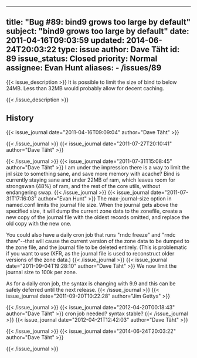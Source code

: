 
---
title: "Bug #89: bind9 grows too large by default"
subject: "bind9 grows too large by default"
date: 2011-04-16T09:03:59
updated: 2014-06-24T20:03:22
type: issue
author: Dave Täht
id: 89
issue_status: Closed
priority: Normal
assignee: Evan Hunt
aliases:
    - /issues/89
---

{{< issue_description >}}
It is possible to limit the size of bind to below 24MB. Less than 32MB
would probably allow for decent caching.


{{< /issue_description >}}

## History
{{< issue_journal date="2011-04-16T09:09:04" author="Dave Täht" >}}

{{< /issue_journal >}}
{{< issue_journal date="2011-07-27T20:10:41" author="Dave Täht" >}}

{{< /issue_journal >}}
{{< issue_journal date="2011-07-31T15:08:45" author="Dave Täht" >}}
I am under the impression there is a way to limit the jnl size to
something sane, and save more memory with acache? Bind is currently
staying sane and under 22MB of ram, which leaves room for strongswan
(48%) of ram, and the rest of the core utils, without endangering swap.
{{< /issue_journal >}}
{{< issue_journal date="2011-07-31T17:16:03" author="Evan Hunt" >}}
The max-journal-size option in named.conf limits the journal file size.
When the journal gets above the specified size, it will dump the current
zone data to the zonefile, create a new copy of the journal file with
the oldest records omitted, and replace the old copy with the new one.

You could also have a daily cron job that runs "rndc freeze" and "rndc
thaw"--that will cause the current version of the zone data to be dumped
to the zone file, and the journal file to be deleted entirely. (This is
problematic if you want to use IXFR, as the journal file is used to
reconstruct older versions of the zone data.)
{{< /issue_journal >}}
{{< issue_journal date="2011-09-04T19:28:10" author="Dave Täht" >}}
We now limit the journal size to 100k per zone.

As for a daily cron job, the syntax is changing with 9.9 and this can be
safely deferred until the next release.
{{< /issue_journal >}}
{{< issue_journal date="2011-09-20T10:22:28" author="Jim Gettys" >}}

{{< /issue_journal >}}
{{< issue_journal date="2012-04-20T00:18:43" author="Dave Täht" >}}
cron job needed? syntax stable?
{{< /issue_journal >}}
{{< issue_journal date="2012-04-21T12:42:03" author="Dave Täht" >}}

{{< /issue_journal >}}
{{< issue_journal date="2014-06-24T20:03:22" author="Dave Täht" >}}

{{< /issue_journal >}}

